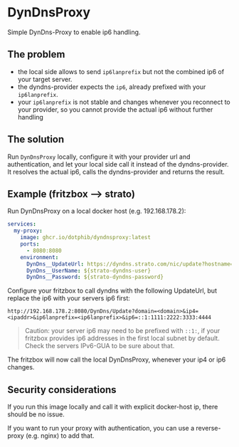 # DynDnsProxy

Simple DynDns-Proxy to enable ip6 handling.

## The problem

- the local side allows to send `ip6lanprefix` but not the combined ip6 of your target server.
- the dyndns-provider expects the `ip6`, already prefixed with your `ip6lanprefix`.
- your `ip6lanprefix` is not stable and changes whenever you reconnect to your provider, so you cannot provide the actual ip6 without further handling

## The solution

Run `DynDnsProxy` locally, configure it with your provider url and authentication, and let your local side call it instead of the dyndns-provider.
It resolves the actual ip6, calls the dyndns-provider and returns the result.

## Example (fritzbox --> strato)

Run DynDnsProxy on a local docker host (e.g. 192.168.178.2):

``` yml
services:
  my-proxy:
    image: ghcr.io/dotphib/dyndnsproxy:latest
    ports:
      - 8080:8080
    environment:
      DynDns__UpdateUrl: https://dyndns.strato.com/nic/update?hostname=<domain>&myip=<ip4>,<ip6>
      DynDns__UserName: ${strato-dyndns-user}
      DynDns__Password: ${strato-dyndns-password}
```

Configure your fritzbox to call dyndns with the following UpdateUrl, but replace the ip6 with your servers ip6 first:
```
http://192.168.178.2:8080/DynDns/Update?domain=<domain>&ip4=<ipaddr>&ip6lanprefix=<ip6lanprefix>&ip6=::1:1111:2222:3333:4444
```
> Caution: your server ip6 may need to be prefixed with `::1:`, if your fritzbox provides ip6 addresses in the first local subnet by default. Check the servers IPv6-GUA to be sure about that.

The fritzbox will now call the local DynDnsProxy, whenever your ip4 or ip6 changes.

## Security considerations

If you run this image locally and call it with explicit docker-host ip, there should be no issue.

If you want to run your proxy with authentication, you can use a reverse-proxy (e.g. nginx) to add that.
